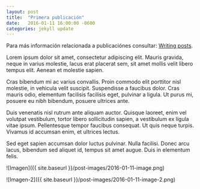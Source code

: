```yaml
---
layout: post
title:  "Primera publicación"
date:   2016-01-11 16:00:00 -0600
categories: jekyll update
---
```


Para más información relacionada a publicaciónes consultar: [Writing posts][jekyll-post].

Lorem ipsum dolor sit amet, consectetur adipiscing elit. Mauris gravida, neque in varius molestie, lacus erat placerat sem, sit amet mollis velit libero tempus elit. Aenean et molestie sapien.

Cras bibendum mi ac varius convallis. Proin commodo elit porttitor nisl molestie, in vehicula velit suscipit. Suspendisse a faucibus dolor. Cras mauris odio, elementum facilisis facilisis eget, pulvinar a ligula. Ut purus mi, posuere eu nibh bibendum, posuere ultrices ante.

Duis venenatis nisl rutrum ante aliquam auctor. Quisque laoreet, enim vel volutpat vestibulum, tortor libero sollicitudin sapien, a vestibulum ex ligula vitae ipsum. Pellentesque tempor faucibus consequat. Ut quis neque turpis. Vivamus id accumsan enim, et ultrices lectus.

Sed eget sapien accumsan dolor luctus pulvinar. Nulla facilisi. Donec arcu lacus, bibendum sed aliquet id, tempus sit amet augue. Duis in elementum felis.

![Imagen]({{ site.baseurl }}/post-images/2016-01-11-image.png)

![Imagen-2]({{ site.baseurl }}/post-images/2016-01-11-image-2.png)

[jekyll-post]: http://jekyllrb.com/docs/posts/
